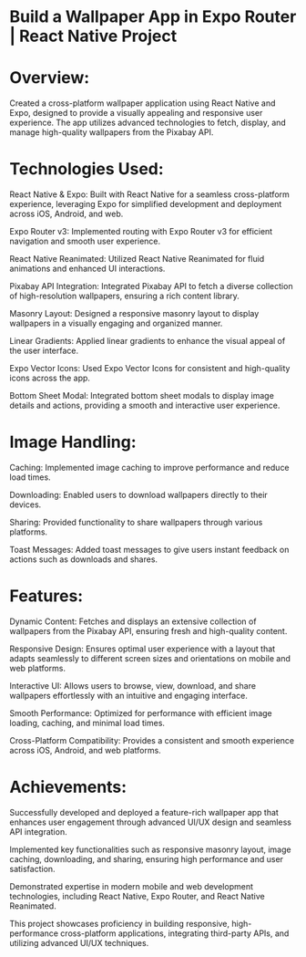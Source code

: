 # Build a Wallpaper App in Expo Router | React Native Project 

# Overview: 

Created a cross-platform wallpaper application using React Native and Expo, designed to provide a visually appealing and responsive user experience. The app utilizes advanced technologies to fetch, display, and manage high-quality wallpapers from the Pixabay API.

# Technologies Used:

React Native & Expo: Built with React Native for a seamless cross-platform experience, leveraging Expo for simplified development and deployment across iOS, Android, and web.

Expo Router v3: Implemented routing with Expo Router v3 for efficient navigation and smooth user experience.

React Native Reanimated: Utilized React Native Reanimated for fluid animations and enhanced UI interactions.

Pixabay API Integration: Integrated Pixabay API to fetch a diverse collection of high-resolution wallpapers, ensuring a rich content library.

Masonry Layout: Designed a responsive masonry layout to display wallpapers in a visually engaging and organized manner.

Linear Gradients: Applied linear gradients to enhance the visual appeal of the user interface.

Expo Vector Icons: Used Expo Vector Icons for consistent and high-quality icons across the app.

Bottom Sheet Modal: Integrated bottom sheet modals to display image details and actions, providing a smooth and interactive user experience.

# Image Handling:
Caching: Implemented image caching to improve performance and reduce load times.

Downloading: Enabled users to download wallpapers directly to their devices.

Sharing: Provided functionality to share wallpapers through various platforms.

Toast Messages: Added toast messages to give users instant feedback on actions such as downloads and shares.

# Features:

Dynamic Content: Fetches and displays an extensive collection of wallpapers from the Pixabay API, ensuring fresh and high-quality content.

Responsive Design: Ensures optimal user experience with a layout that adapts seamlessly to different screen sizes and orientations on mobile and web platforms.

Interactive UI: Allows users to browse, view, download, and share wallpapers effortlessly with an intuitive and engaging interface.

Smooth Performance: Optimized for performance with efficient image loading, caching, and minimal load times.

Cross-Platform Compatibility: Provides a consistent and smooth experience across iOS, Android, and web platforms.


# Achievements:
Successfully developed and deployed a feature-rich wallpaper app that enhances user engagement through advanced UI/UX design and seamless API integration.

Implemented key functionalities such as responsive masonry layout, image caching, downloading, and sharing, ensuring high performance and user satisfaction.

Demonstrated expertise in modern mobile and web development technologies, including React Native, Expo Router, and React Native Reanimated.

This project showcases proficiency in building responsive, high-performance cross-platform applications, integrating third-party APIs, and utilizing advanced UI/UX techniques.
